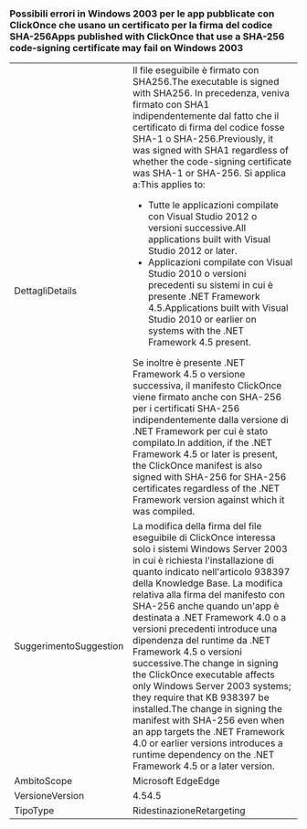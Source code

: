 ### <a name="apps-published-with-clickonce-that-use-a-sha-256-code-signing-certificate-may-fail-on-windows-2003"></a><span data-ttu-id="39951-101">Possibili errori in Windows 2003 per le app pubblicate con ClickOnce che usano un certificato per la firma del codice SHA-256</span><span class="sxs-lookup"><span data-stu-id="39951-101">Apps published with ClickOnce that use a SHA-256 code-signing certificate may fail on Windows 2003</span></span>

|   |   |
|---|---|
|<span data-ttu-id="39951-102">Dettagli</span><span class="sxs-lookup"><span data-stu-id="39951-102">Details</span></span>|<span data-ttu-id="39951-103">Il file eseguibile è firmato con SHA256.</span><span class="sxs-lookup"><span data-stu-id="39951-103">The executable is signed with SHA256.</span></span> <span data-ttu-id="39951-104">In precedenza, veniva firmato con SHA1 indipendentemente dal fatto che il certificato di firma del codice fosse SHA-1 o SHA-256.</span><span class="sxs-lookup"><span data-stu-id="39951-104">Previously, it was signed with SHA1 regardless of whether the code-signing certificate was SHA-1 or SHA-256.</span></span> <span data-ttu-id="39951-105">Si applica a:</span><span class="sxs-lookup"><span data-stu-id="39951-105">This applies to:</span></span><ul><li><span data-ttu-id="39951-106">Tutte le applicazioni compilate con Visual Studio 2012 o versioni successive.</span><span class="sxs-lookup"><span data-stu-id="39951-106">All applications built with Visual Studio 2012 or later.</span></span></li><li><span data-ttu-id="39951-107">Applicazioni compilate con Visual Studio 2010 o versioni precedenti su sistemi in cui è presente .NET Framework 4.5.</span><span class="sxs-lookup"><span data-stu-id="39951-107">Applications built with Visual Studio 2010 or earlier on systems with the .NET Framework 4.5 present.</span></span></li></ul><span data-ttu-id="39951-108">Se inoltre è presente .NET Framework 4.5 o versione successiva, il manifesto ClickOnce viene firmato anche con SHA-256 per i certificati SHA-256 indipendentemente dalla versione di .NET Framework per cui è stato compilato.</span><span class="sxs-lookup"><span data-stu-id="39951-108">In addition, if the .NET Framework 4.5 or later is present, the ClickOnce manifest is also signed with SHA-256 for SHA-256 certificates regardless of the .NET Framework version against which it was compiled.</span></span>|
|<span data-ttu-id="39951-109">Suggerimento</span><span class="sxs-lookup"><span data-stu-id="39951-109">Suggestion</span></span>|<span data-ttu-id="39951-110">La modifica della firma del file eseguibile di ClickOnce interessa solo i sistemi Windows Server 2003 in cui è richiesta l'installazione di quanto indicato nell'articolo 938397 della Knowledge Base. La modifica relativa alla firma del manifesto con SHA-256 anche quando un'app è destinata a .NET Framework 4.0 o a versioni precedenti introduce una dipendenza del runtime da .NET Framework 4.5 o versioni successive.</span><span class="sxs-lookup"><span data-stu-id="39951-110">The change in signing the ClickOnce executable affects only Windows Server 2003 systems; they require that KB 938397 be installed.The change in signing the manifest with SHA-256 even when an app targets the .NET Framework 4.0 or earlier versions introduces a runtime dependency on the .NET Framework 4.5 or a later version.</span></span>|
|<span data-ttu-id="39951-111">Ambito</span><span class="sxs-lookup"><span data-stu-id="39951-111">Scope</span></span>|<span data-ttu-id="39951-112">Microsoft Edge</span><span class="sxs-lookup"><span data-stu-id="39951-112">Edge</span></span>|
|<span data-ttu-id="39951-113">Versione</span><span class="sxs-lookup"><span data-stu-id="39951-113">Version</span></span>|<span data-ttu-id="39951-114">4.5</span><span class="sxs-lookup"><span data-stu-id="39951-114">4.5</span></span>|
|<span data-ttu-id="39951-115">Tipo</span><span class="sxs-lookup"><span data-stu-id="39951-115">Type</span></span>|<span data-ttu-id="39951-116">Ridestinazione</span><span class="sxs-lookup"><span data-stu-id="39951-116">Retargeting</span></span>|

